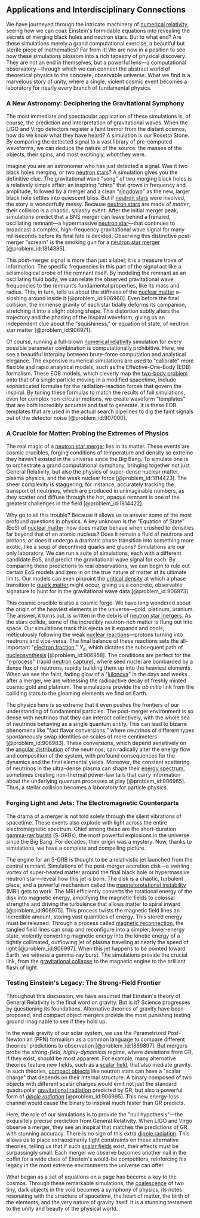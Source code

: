 ## Applications and Interdisciplinary Connections

We have journeyed through the intricate machinery of [numerical relativity](@article_id:139833), seeing how we can coax Einstein's formidable equations into revealing the secrets of merging black holes and neutron stars. But to what end? Are these simulations merely a grand computational exercise, a beautiful but sterile piece of mathematics? Far from it! We are now in a position to see how these simulations blossom into a rich tapestry of physical discovery. They are not an end in themselves, but a powerful lens—a computational observatory—through which we can connect the abstract world of theoretical physics to the concrete, observable universe. What we find is a marvelous story of unity, where a single, violent cosmic event becomes a laboratory for nearly every branch of fundamental physics.

### A New Astronomy: Deciphering the Gravitational Symphony

The most immediate and spectacular application of these simulations is, of course, the prediction and interpretation of gravitational waves. When the LIGO and Virgo detectors register a faint tremor from the distant cosmos, how do we know what they have heard? A simulation is our Rosetta Stone. By comparing the detected signal to a vast library of pre-computed waveforms, we can deduce the nature of the source: the masses of the objects, their spins, and most excitingly, *what* they were.

Imagine you are an astronomer who has just detected a signal. Was it two black holes merging, or two [neutron stars](@article_id:139189)? A simulation gives you the definitive clue. The gravitational wave "song" of two merging black holes is a relatively simple affair: an inspiring "chirp" that grows in frequency and amplitude, followed by a merger and a clean "[ringdown](@article_id:261011)" as the new, larger black hole settles into quiescent bliss. But if [neutron stars](@article_id:139189) were involved, the story is wonderfully messy. Because [neutron stars](@article_id:139189) are made of *matter*, their collision is a chaotic, splashy event. After the initial merger peak, simulations predict that a BNS merger can leave behind a frenzied, oscillating remnant—a hypermassive [neutron star](@article_id:146765)—that continues to broadcast a complex, high-frequency gravitational wave signal for many milliseconds before its final fate is decided. Observing this distinctive post-merger "scream" is the smoking gun for a [neutron star merger](@article_id:159923) [@problem_id:1814385].

This post-merger signal is more than just a label; it is a treasure trove of information. The specific frequencies in this part of the signal act like a seismological probe of the remnant itself. By modeling the remnant as an oscillating fluid body, we can relate the observed gravitational wave frequencies to the remnant’s fundamental properties, like its mass and radius. This, in turn, tells us about the stiffness of the [nuclear matter](@article_id:157817) a-sloshing around inside it [@problem_id:906960]. Even before the final collision, the immense gravity of each star tidally deforms its companion, stretching it into a slight oblong shape. This distortion subtly alters the trajectory and the phasing of the inspiral waveform, giving us an independent clue about the "squishiness," or equation of state, of neutron star matter [@problem_id:906971].

Of course, running a full-blown [numerical relativity](@article_id:139833) simulation for every possible parameter combination is computationally prohibitive. Here, we see a beautiful interplay between brute-force computation and analytical elegance. The expensive numerical simulations are used to "calibrate" more flexible and rapid analytical models, such as the Effective-One-Body (EOB) formalism. These EOB models, which cleverly map the [two-body problem](@article_id:158222) onto that of a single particle moving in a modified spacetime, include sophisticated formulas for the radiation-reaction forces that govern the inspiral. By tuning these formulas to match the results of full simulations, even for complex non-circular motions, we create waveform "templates" that are both incredibly accurate and fast to generate. It is these EOB templates that are used in the actual search pipelines to dig the faint signals out of the detector noise [@problem_id:907000].

### A Crucible for Matter: Probing the Extremes of Physics

The real magic of a [neutron star merger](@article_id:159923) lies in its matter. These events are cosmic crucibles, forging conditions of temperature and density so extreme they haven't existed in the universe since the Big Bang. To simulate one is to orchestrate a grand computational symphony, bringing together not just General Relativity, but also the physics of super-dense nuclear matter, plasma physics, and the weak nuclear force [@problem_id:1814423]. The sheer complexity is staggering; for instance, accurately tracking the transport of neutrinos, which are produced in unimaginable numbers, as they scatter and diffuse through the hot, opaque remnant is one of the greatest challenges in the field [@problem_id:1814422].

Why go to all this trouble? Because it allows us to answer some of the most profound questions in physics. A key unknown is the "Equation of State" (EoS) of [nuclear matter](@article_id:157817): how does matter behave when crushed to densities far beyond that of an atomic nucleus? Does it remain a fluid of neutrons and protons, or does it undergo a dramatic phase transition into something more exotic, like a soup of deconfined quarks and gluons? Simulations are our only laboratory. We can run a suite of simulations, each with a different candidate EoS, and predict the gravitational wave signal for each. By comparing these predictions to real observations, we can begin to rule out certain EoS models and zero in on the true nature of matter at its ultimate limits. Our models can even pinpoint the [critical density](@article_id:161533) at which a phase transition to [quark matter](@article_id:145680) might occur, giving us a concrete, observable signature to hunt for in the gravitational wave data [@problem_id:906973].

This cosmic crucible is also a cosmic forge. We have long wondered about the origin of the heaviest elements in the universe—gold, platinum, uranium. The answer, it turns out, is written in the debris of [neutron star mergers](@article_id:158277). As the stars collide, some of the incredibly neutron-rich matter is flung out into space. Our simulations track this ejecta as it expands and cools, meticulously following the weak [nuclear reactions](@article_id:158947)—protons turning into neutrons and vice-versa. The final balance of these reactions sets the all-important "[electron fraction](@article_id:158672)," $Y_e$, which dictates the subsequent path of [nucleosynthesis](@article_id:161093) [@problem_id:906958]. The conditions are perfect for the "[r-process](@article_id:157998)" (rapid [neutron capture](@article_id:160544)), where seed nuclei are bombarded by a dense flux of neutrons, rapidly building them up into the heaviest elements. When we see the faint, fading glow of a "[kilonova](@article_id:158151)" in the days and weeks after a merger, we are witnessing the radioactive decay of freshly minted cosmic gold and platinum. The simulations provide the *ab initio* link from the colliding stars to the gleaming elements we find on Earth.

The physics here is so extreme that it even pushes the frontiers of our understanding of fundamental particles. The post-merger environment is so dense with neutrinos that they can interact collectively, with the whole sea of neutrinos behaving as a single quantum entity. This can lead to bizarre phenomena like "fast flavor conversions," where neutrinos of different types spontaneously swap identities on scales of mere centimeters [@problem_id:906983]. These conversions, which depend sensitively on the [angular distribution](@article_id:193333) of the neutrinos, can radically alter the energy flow and composition of the system, with profound consequences for the dynamics and the final elemental yields. Moreover, the constant scattering of neutrinos in the ultra-dense plasma can shape their [energy spectrum](@article_id:181286), sometimes creating non-thermal power-law tails that carry information about the underlying quantum processes at play [@problem_id:906965]. Thus, a stellar collision becomes a laboratory for particle physics.

### Forging Light and Jets: The Electromagnetic Counterparts

The drama of a merger is not told solely through the silent vibrations of spacetime. These events also explode with light across the entire electromagnetic spectrum. Chief among these are the short-duration [gamma-ray bursts](@article_id:159581) (S-GRBs), the most powerful explosions in the universe since the Big Bang. For decades, their origin was a mystery. Now, thanks to simulations, we have a complete and compelling picture.

The engine for an S-GRB is thought to be a relativistic jet launched from the central remnant. Simulations of the post-merger accretion disk—a swirling vortex of super-heated matter around the final black hole or hypermassive neutron star—reveal how this jet is born. The disk is a chaotic, turbulent place, and a powerful mechanism called the [magnetorotational instability](@article_id:158952) (MRI) gets to work. The MRI efficiently converts the rotational energy of the disk into magnetic energy, amplifying the magnetic fields to colossal strengths and driving the turbulence that allows matter to spiral inward [@problem_id:906975]. This process twists the magnetic field lines an incredible amount, storing vast quantities of energy. This stored energy must be released. Through a process called [magnetic reconnection](@article_id:187815), the tangled field lines can snap and reconfigure into a simpler, lower-energy state, violently converting magnetic energy into the kinetic energy of a tightly collimated, outflowing jet of plasma traveling at nearly the speed of light [@problem_id:906997]. When this jet happens to be pointed toward Earth, we witness a gamma-ray burst. The simulations provide the crucial link, from the [gravitational collapse](@article_id:160781) to the magnetic engine to the brilliant flash of light.

### Testing Einstein's Legacy: The Strong-Field Frontier

Throughout this discussion, we have assumed that Einstein's theory of General Relativity is the final word on gravity. But is it? Science progresses by questioning its foundations. Alternative theories of gravity have been proposed, and compact object mergers provide the most punishing testing ground imaginable to see if they hold up.

In the weak gravity of our solar system, we use the Parametrized Post-Newtonian (PPN) formalism as a common language to compare different theories' predictions to observation [@problem_id:1869897]. But mergers probe the *strong-field, highly-dynamical* regime, where deviations from GR, if they exist, should be most apparent. For example, many alternative theories feature new fields, such as a [scalar field](@article_id:153816), that also mediate gravity. In such theories, [compact objects](@article_id:157117) like neutron stars can have a "scalar charge" that depends on their internal structure. A binary composed of two objects with different scalar charges would emit not just the standard quadrupolar [gravitational radiation](@article_id:265530) predicted by GR, but also a powerful form of *[dipole radiation](@article_id:271413)* [@problem_id:906995]. This new energy-loss channel would cause the binary to inspiral much faster than GR predicts.

Here, the role of our simulations is to provide the "null hypothesis"—the exquisitely precise prediction from General Relativity. When LIGO and Virgo observe a merger, they see an inspiral that matches the predictions of GR with stunning accuracy. There is no sign of this extra [dipole radiation](@article_id:271413). This allows us to place extraordinarily tight constraints on these alternative theories, telling us that if such [scalar fields](@article_id:150949) exist, their effects must be surpassingly small. Each merger we observe becomes another nail in the coffin for a wide class of Einstein's would-be competitors, reinforcing his legacy in the most extreme environments the universe can offer.

What began as a set of equations on a page has become a key to the cosmos. Through these remarkable simulations, the [coalescence](@article_id:147469) of two tiny, dark objects in the void becomes a symphony of physics, its notes resonating with the structure of spacetime, the heart of matter, the birth of the elements, and the very nature of gravity itself. It is a stunning testament to the unity and beauty of the physical world.